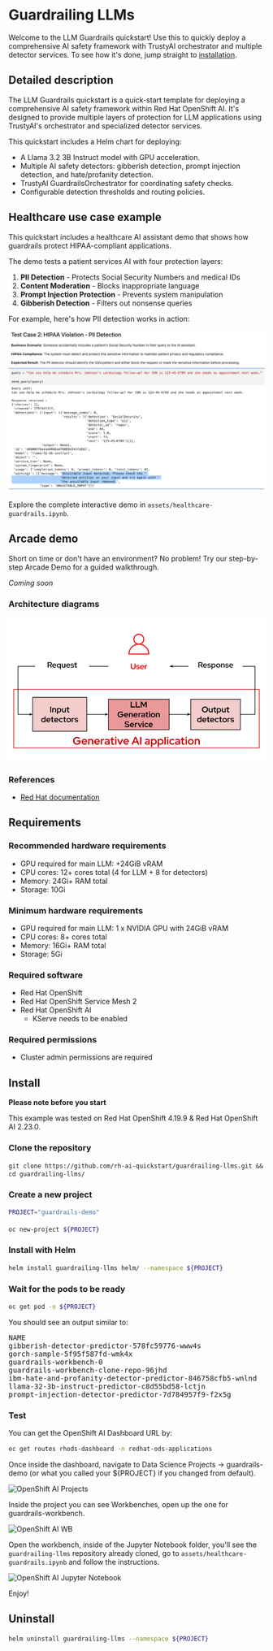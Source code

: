 # Guardrailing LLMs

Welcome to the LLM Guardrails quickstart!
Use this to quickly deploy a comprehensive AI safety framework with TrustyAI orchestrator and multiple detector services.
To see how it's done, jump straight to [installation](#install).

## Detailed description

The LLM Guardrails quickstart is a quick-start template for deploying a comprehensive AI safety framework within Red Hat OpenShift AI. It's designed to provide multiple layers of protection for LLM applications using TrustyAI's orchestrator and specialized detector services.

This quickstart includes a Helm chart for deploying:

- A Llama 3.2 3B Instruct model with GPU acceleration.
- Multiple AI safety detectors: gibberish detection, prompt injection detection, and hate/profanity detection.
- TrustyAI GuardrailsOrchestrator for coordinating safety checks.
- Configurable detection thresholds and routing policies.

## Healthcare use case example

This quickstart includes a healthcare AI assistant demo that shows how guardrails protect HIPAA-compliant applications.

The demo tests a patient services AI with four protection layers:
1. **PII Detection** - Protects Social Security Numbers and medical IDs
2. **Content Moderation** - Blocks inappropriate language
3. **Prompt Injection Protection** - Prevents system manipulation
4. **Gibberish Detection** - Filters out nonsense queries

For example, here's how PII detection works in action:

![diagram.png](assets/images/wb0.png)

Explore the complete interactive demo in `assets/healthcare-guardrails.ipynb`.

## Arcade demo

Short on time or don't have an environment? No problem! Try our step-by-step Arcade Demo for a guided walkthrough.

*Coming soon*

### Architecture diagrams

![architecture.png](assets/images/architecture.png)

### References

- [Red Hat documentation](https://docs.redhat.com/en/documentation/red_hat_openshift_ai_self-managed/2.23/html/monitoring_data_science_models/configuring-the-guardrails-orchestrator-service_monitor)

## Requirements

### Recommended hardware requirements

- GPU required for main LLM: +24GiB vRAM
- CPU cores: 12+ cores total (4 for LLM + 8 for detectors)
- Memory: 24Gi+ RAM total
- Storage: 10Gi

### Minimum hardware requirements

- GPU required for main LLM: 1 x NVIDIA GPU with 24GiB vRAM
- CPU cores: 8+ cores total
- Memory: 16Gi+ RAM total
- Storage: 5Gi

### Required software

- Red Hat OpenShift
- Red Hat OpenShift Service Mesh 2
- Red Hat OpenShift AI
    - KServe needs to be enabled

### Required permissions

- Cluster admin permissions are required

## Install

**Please note before you start**

This example was tested on Red Hat OpenShift 4.19.9 & Red Hat OpenShift AI 2.23.0.

### Clone the repository

```
git clone https://github.com/rh-ai-quickstart/guardrailing-llms.git && cd guardrailing-llms/
```

### Create a new project

```bash
PROJECT="guardrails-demo"

oc new-project ${PROJECT}
```

### Install with Helm

```bash
helm install guardrailing-llms helm/ --namespace ${PROJECT}
```

### Wait for the pods to be ready

```bash
oc get pod -n ${PROJECT}
```

You should see an output similar to:
<pre>
NAME                                                         READY   STATUS      RESTARTS   AGE
gibberish-detector-predictor-578fc59776-www4s                2/2     Running     0          25h
gorch-sample-5f95f587fd-wmk4x                                3/3     Running     0          51m
guardrails-workbench-0                                       2/2     Running     0          93m
guardrails-workbench-clone-repo-96jhd                        0/1     Completed   0          93m
ibm-hate-and-profanity-detector-predictor-846758cfb5-wnlnd   2/2     Running     0          25h
llama-32-3b-instruct-predictor-c8d55bd58-lctjn               2/2     Running     0          18m
prompt-injection-detector-predictor-7d784957f9-f2x5g         2/2     Running     0          25h
</pre>

### Test

You can get the OpenShift AI Dashboard URL by:
```bash
oc get routes rhods-dashboard -n redhat-ods-applications
```

Once inside the dashboard, navigate to Data Science Projects -> guardrails-demo (or what you called your ${PROJECT} if you changed from default).

![OpenShift AI Projects](assets/images/wb1.png)

Inside the project you can see Workbenches, open up the one for guardrails-workbench.

![OpenShift AI WB](assets/images/wb2.png)

Open the workbench, inside of the Jupyter Notebook folder, you'll see the `guardrailing-llms` repository already cloned, go to `assets/healthcare-guardrails.ipynb` and follow the instructions.

![OpenShift AI Jupyter Notebook](assets/images/wb3.png)

Enjoy!

## Uninstall

```bash
helm uninstall guardrailing-llms --namespace ${PROJECT}
```
